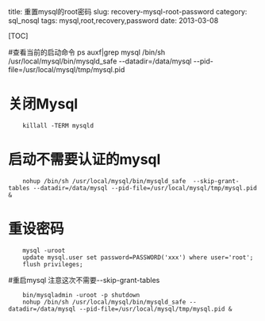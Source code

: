 title: 重置mysql的root密码
slug: recovery-mysql-root-password
category: sql_nosql
tags: mysql,root,recovery,password
date: 2013-03-08

[TOC]

#查看当前的启动命令
		ps auxf|grep mysql
		/bin/sh /usr/local/mysql/bin/mysqld_safe --datadir=/data/mysql --pid-file=/usr/local/mysql/tmp/mysql.pid

# 关闭Mysql

		killall -TERM mysqld

# 启动不需要认证的mysql

		nohup /bin/sh /usr/local/mysql/bin/mysqld_safe  --skip-grant-tables --datadir=/data/mysql --pid-file=/usr/local/mysql/tmp/mysql.pid &


# 重设密码

		mysql -uroot
		update mysql.user set password=PASSWORD('xxx') where user='root';
		flush privileges;


#重启mysql
注意这次不需要--skip-grant-tables

		bin/mysqladmin -uroot -p shutdown
		nohup /bin/sh /usr/local/mysql/bin/mysqld_safe --datadir=/data/mysql --pid-file=/usr/local/mysql/tmp/mysql.pid &
